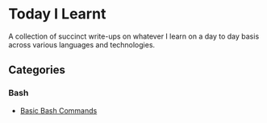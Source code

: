 # Today I Learnt
A collection of succinct write-ups on whatever I learn on a day to day basis across various languages and technologies.

## Categories
### Bash
- [Basic Bash Commands](https://github.com/priyankabellary/til/blob/main/bash.md#to-change-directory)
